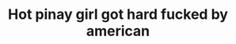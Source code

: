 ---
layout: post
title: Hot pinay girl got hard fucked by american
duration: '06:03'
view: 322
rate: 2
video: 'www.mofosex.com/embed?videoid=3113931'
category: 
 - amateur
 - beautiful
 - caught
 - hd
 - pinay-interracial
 - pinay
 - rough
 - student
tags: 
 - blowjob
 - chinita
 - dila
 - doggystyle
 - flawless
 - fucked
 - hotel
 - jackpot
 - karga
 - kumapre
 - mokong
 - nene
 - ontop
 - pinay-sex
 - sucked
priority: 0.9
changefreq: daily
---